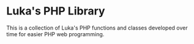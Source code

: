 # Luka's PHP Library

This is a collection of Luka's PHP functions and classes developed over time for easier
PHP web programming.
